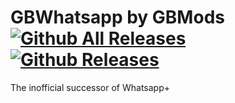 # GBWhatsapp by GBMods [![Github All Releases](https://img.shields.io/github/downloads/AndroidAppz/GBWhatsapp/total.svg?style=flat-square)]() [![Github Releases](https://img.shields.io/github/downloads/AndroidAppz/GBWhatsapp/latest/total.svg?style=flat-square)]()
The inofficial successor of Whatsapp+
